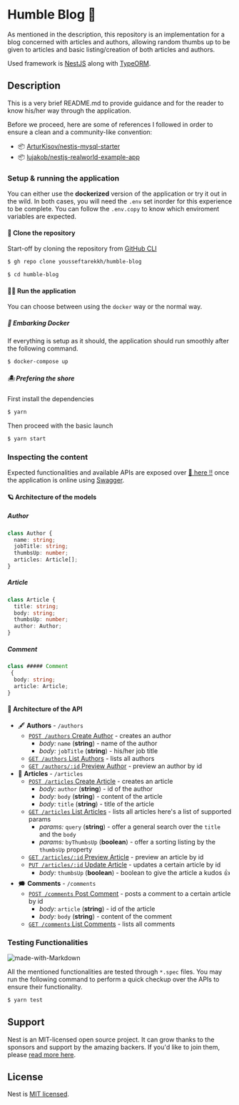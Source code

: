 # Humble Blog 📑

As mentioned in the description, this repository is an implementation for a blog concerned with articles and authors, allowing random thumbs up to be given to articles and basic listing/creation of both articles and authors.

Used framework is [NestJS](https://github.com/nestjs/nest) along with [TypeORM](https://typeorm.io/#/).

## Description

This is a very brief README.md to provide guidance and for the reader to know his/her way through the application.

Before we proceed, here are some of references I followed in order to ensure a clean and a community-like convention:

- 📦 [ArturKisov/nestjs-mysql-starter](https://github.com/ArturKisov/nestjs-mysql-starter)
- 📦 [lujakob/nestjs-realworld-example-app](https://github.com/lujakob/nestjs-realworld-example-app)

### Setup & running the application

You can either use the **dockerized** version of the application or try it out in the wild.
In both cases, you will need the `.env` set inorder for this experience to be complete. You can follow the `.env.copy` to know which enviroment variables are expected.

#### 📸 Clone the repository

Start-off by cloning the repository from [GitHub CLI](https://cli.github.com/)

```bash
$ gh repo clone yousseftarekkh/humble-blog
```

```bash
$ cd humble-blog
```

#### 🏃‍♂️ Run the application

You can choose between using the `docker` way or the normal way.

##### 🐳 Embarking Docker

If everything is setup as it should, the application should run smoothly after the following command.

```bash
$ docker-compose up
```

##### 🏝️ Prefering the shore

First install the dependencies

```bash
$ yarn
```

Then proceed with the basic launch

```bash
$ yarn start
```

### Inspecting the content

Expected functionalities and available APIs are exposed over [📰 here !!](http://localhost:3000/api/#/) once the application is online using [Swagger](https://swagger.io/).

#### 🪐 Architecture of the models

##### Author

```ts
class Author {
  name: string;
  jobTitle: string;
  thumbsUp: number;
  articles: Article[];
}
```

##### Article

```ts
class Article {
  title: string;
  body: string;
  thumbsUp: number;
  author: Author;
}
```

##### Comment

```ts
class ##### Comment
 {
  body: string;
  article: Article;
}
```

#### 🎪 Architecture of the API

- 🖋️ **Authors** - `/authors`
  - [`POST /authors` Create Author](http://localhost:3000/api/#/default/AuthorController_create) - creates an author
    - _body:_ `name` (**string**) - name of the author
    - _body:_ `jobTitle` (**string**) - his/her job title
  - [`GET /authors` List Authors](http://localhost:3000/api/#/default/AuthorController_findAll) - lists all authors
  - [`GET /authors/:id` Preview Author](http://localhost:3000/api/#/default/AuthorController_findById) - preview an author by id
- 📃 **Articles** - `/articles`
  - [`POST /articles` Create Article](http://localhost:3000/api/#/default/ArticleController_create) - creates an article
    - _body:_ `author` (**string**) - id of the author
    - _body:_ `body` (**string**) - content of the article
    - _body:_ `title` (**string**) - title of the article
  - [`GET /articles` List Articles](http://localhost:3000/api/#/default/ArticleController_findAll) - lists all articles here's a list of supported params
    - _params:_ `query` (**string**) - offer a general search over the `title` and the `body`
    - _params:_ `byThumbsUp` (**boolean**) - offer a sorting listing by the `thumbsUp` property
  - [`GET /articles/:id` Preview Article](http://localhost:3000/api/#/default/ArticleController_findById) - preview an article by id
  - [`PUT /articles/:id` Update Article](http://localhost:3000/api/#/default/ArticleController_updateById) - updates a certain article by id
    - _body:_ `thumbsUp` (**boolean**) - boolean to give the article a kudos 👍
- 🗯️ **Comments** - `/comments`
  - [`POST /comments` Post Comment](http://localhost:3000/api/#/default/CommentController_create) - posts a comment to a certain article by id
    - _body:_ `article` (**string**) - id of the article
    - _body:_ `body` (**string**) - content of the comment
  - [`GET /comments` List Comments](http://localhost:3000/api/#/default/CommentController_findAll) - lists all comments

### Testing Functionalities

![made-with-Markdown](https://img.shields.io/static/v1?label=implementation&message=pending&color=critical)

All the mentioned functionalities are tested through `*.spec` files. You may run the following command to perform a quick checkup over the APIs to ensure their functionality.

```bash
$ yarn test
```

## Support

Nest is an MIT-licensed open source project. It can grow thanks to the sponsors and support by the amazing backers. If you'd like to join them, please [read more here](https://docs.nestjs.com/support).

## License

Nest is [MIT licensed](LICENSE).
